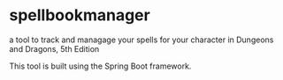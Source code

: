 # spellbookmanager
a tool to track and managage your spells for your character in Dungeons and Dragons, 5th Edition

This tool is built using the Spring Boot framework.

